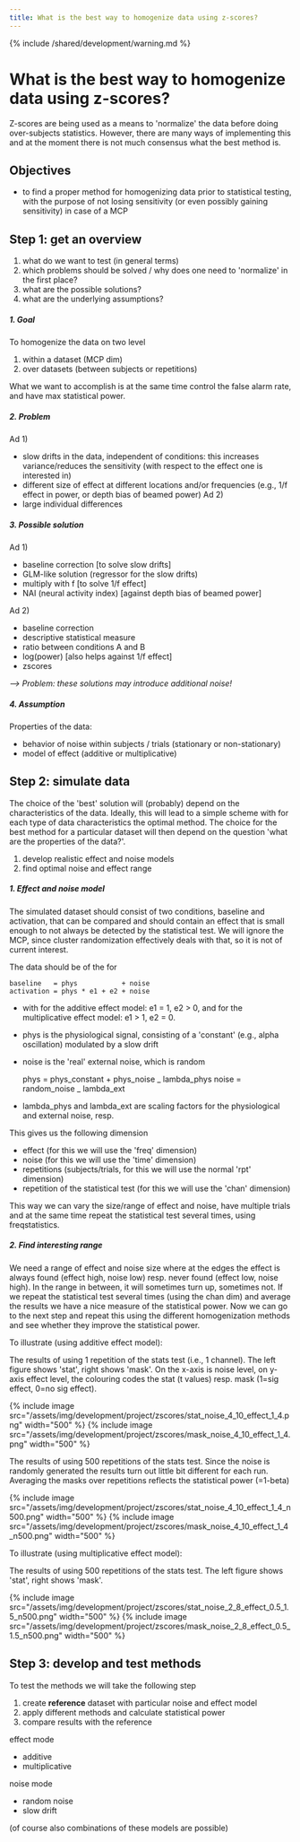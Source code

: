 ```yaml
---
title: What is the best way to homogenize data using z-scores?
---
```


{% include /shared/development/warning.md %}

# What is the best way to homogenize data using z-scores?

Z-scores are being used as a means to 'normalize' the data before doing over-subjects statistics. However, there are many ways of implementing this and at the moment there is not much consensus what the best method is.

## Objectives

- to find a proper method for homogenizing data prior to statistical testing, with the purpose of not losing sensitivity (or even possibly gaining sensitivity) in case of a MCP

## Step 1: get an overview

1.  what do we want to test (in general terms)
2.  which problems should be solved / why does one need to 'normalize' in the first place?
3.  what are the possible solutions?
4.  what are the underlying assumptions?

##### 1. Goal

To homogenize the data on two level

1.  within a dataset (MCP dim)
2.  over datasets (between subjects or repetitions)

What we want to accomplish is at the same time control the false alarm rate, and have max statistical power.

##### 2. Problem

Ad 1)

- slow drifts in the data, independent of conditions: this increases variance/reduces the sensitivity (with respect to the effect one is interested in)
- different size of effect at different locations and/or frequencies (e.g., 1/f effect in power, or depth bias of beamed power)
  Ad 2)
- large individual differences

##### 3. Possible solution

Ad 1)

- baseline correction [to solve slow drifts]
- GLM-like solution (regressor for the slow drifts)
- multiply with f [to solve 1/f effect]
- NAI (neural activity index) [against depth bias of beamed power]

Ad 2)

- baseline correction
- descriptive statistical measure
- ratio between conditions A and B
- log(power) [also helps against 1/f effect]
- zscores

_--> Problem: these solutions may introduce additional noise!_

##### 4. Assumption

Properties of the data:

- behavior of noise within subjects / trials (stationary or non-stationary)
- model of effect (additive or multiplicative)

## Step 2: simulate data

The choice of the 'best' solution will (probably) depend on the characteristics of the data. Ideally, this will lead to a simple scheme with for each type of data characteristics the optimal method. The choice for the best method for a particular dataset will then depend on the question 'what are the properties of the data?'.

1.  develop realistic effect and noise models
2.  find optimal noise and effect range


##### 1. Effect and noise model

The simulated dataset should consist of two conditions, baseline and activation, that can be compared and should contain an effect that is small enough to not always be detected by the statistical test. We will ignore the MCP, since cluster randomization effectively deals with that, so it is not of current interest.

The data should be of the for

    baseline   = phys           + noise
    activation = phys * e1 + e2 + noise

- with for the additive effect model: e1 = 1, e2 > 0, and for the multiplicative effect model: e1 > 1, e2 = 0.
- phys is the physiological signal, consisting of a 'constant' (e.g., alpha oscillation) modulated by a slow drift
- noise is the 'real' external noise, which is random

  phys = phys_constant + phys_noise _ lambda_phys
  noise = random_noise _ lambda_ext

- lambda_phys and lambda_ext are scaling factors for the physiological and external noise, resp.

This gives us the following dimension

- effect (for this we will use the 'freq' dimension)
- noise (for this we will use the 'time' dimension)
- repetitions (subjects/trials, for this we will use the normal 'rpt' dimension)
- repetition of the statistical test (for this we will use the 'chan' dimension)

This way we can vary the size/range of effect and noise, have multiple trials and at the same time repeat the statistical test several times, using freqstatistics.

##### 2. Find interesting range

We need a range of effect and noise size where at the edges the effect is always found (effect high, noise low) resp. never found (effect low, noise high). In the range in between, it will sometimes turn up, sometimes not. If we repeat the statistical test several times (using the chan dim) and average the results we have a nice measure of the statistical power. Now we can go to the next step and repeat this using the different homogenization methods and see whether they improve the statistical power.

To illustrate (using additive effect model):

The results of using 1 repetition of the stats test (i.e., 1 channel). The left figure shows 'stat', right shows 'mask'. On the x-axis is noise level, on y-axis effect level, the colouring codes the stat (t values) resp. mask (1=sig effect, 0=no sig effect).

{% include image src="/assets/img/development/project/zscores/stat_noise_4_10_effect_1_4.png" width="500" %}
{% include image src="/assets/img/development/project/zscores/mask_noise_4_10_effect_1_4.png" width="500" %}

The results of using 500 repetitions of the stats test. Since the noise is randomly generated the results turn out little bit different for each run. Averaging the masks over repetitions reflects the statistical power (=1-beta)

{% include image src="/assets/img/development/project/zscores/stat_noise_4_10_effect_1_4_n500.png" width="500" %}
{% include image src="/assets/img/development/project/zscores/mask_noise_4_10_effect_1_4_n500.png" width="500" %}

To illustrate (using multiplicative effect model):

The results of using 500 repetitions of the stats test. The left figure shows 'stat', right shows 'mask'.

{% include image src="/assets/img/development/project/zscores/stat_noise_2_8_effect_0.5_1.5_n500.png" width="500" %}
{% include image src="/assets/img/development/project/zscores/mask_noise_2_8_effect_0.5_1.5_n500.png" width="500" %}

## Step 3: develop and test methods

To test the methods we will take the following step

1.  create **reference** dataset with particular noise and effect model
2.  apply different methods and calculate statistical power
3.  compare results with the reference

effect mode

- additive
- multiplicative

noise mode

- random noise
- slow drift

(of course also combinations of these models are possible)
